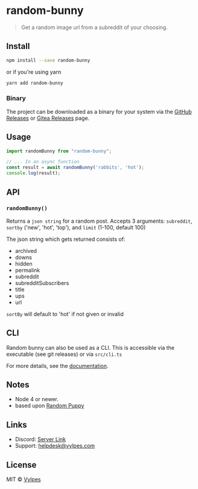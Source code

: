 # random-bunny

> Get a random image url from a subreddit of your choosing.

## Install

```bash
npm install --save random-bunny
```

or if you're using yarn

```bash
yarn add random-bunny
```

### Binary

The project can be downloaded as a binary for your system via the [GitHub Releases](https://github.com/Vylpes/random-bunny/releases) or [Gitea Releases](https://gitea.vylpes.xyz/RabbitLabs/random-bunny/releases) page.


## Usage

```ts
import randomBunny from "random-bunny";

// ... In an async function
const result = await randomBunny('rabbits', 'hot');
console.log(result);
```

## API

### `randomBunny()`

Returns a `json string` for a random post. Accepts 3 arguments: `subreddit`, `sortby` ('new', 'hot', 'top'), and `limit` (1-100, default 100)

The json string which gets returned consists of:
- archived
- downs
- hidden
- permalink
- subreddit
- subredditSubscribers
- title
- ups
- url

`sortBy` will default to 'hot' if not given or invalid

## CLI

Random bunny can also be used as a CLI. This is accessible via the executable (see git releases) or via `src/cli.ts`

For more details, see the [documentation](https://docs.vylpes.xyz/books/random-bunny).

## Notes

* Node 4 or newer.
* based upon [Random Puppy](https://github.com/dylang/random-puppy)

## Links

* Discord: [Server Link](https://go.vylpes.xyz/A6HcA)
* Support: [helpdesk@vylpes.com](mailto:helpdesk@vylpes.com)

## License

MIT © [Vylpes](https://www.vylpes.com)
